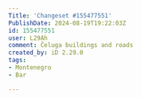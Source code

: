 ```yaml
---
Title: 'Changeset #155477551'
PublishDate: 2024-08-19T19:22:03Z
id: 155477551
user: L29Ah
comment: Čeluga buildings and roads
created_by: iD 2.29.0
tags:
- Montenegro
- Bar

---
```

